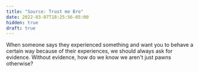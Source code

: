 ```yaml
---
title: "Source: Trust me Bro"
date: 2022-03-07T18:25:56-05:00
hidden: true
draft: true
---
```


When someone says they experienced something and want you to behave a certain way because of their experiences, we should always
ask for evidence. Without evidence, how do we know we aren't just pawns otherwise?
